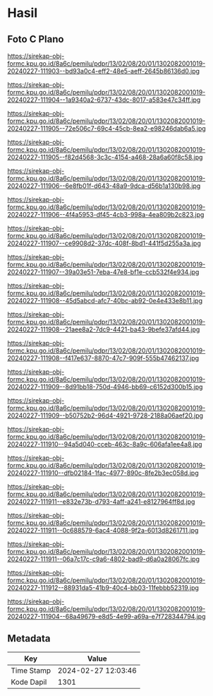 # Hasil

## Foto C Plano

https://sirekap-obj-formc.kpu.go.id/8a6c/pemilu/pdpr/13/02/08/20/01/1302082001019-20240227-111903--bd93a0c4-eff2-48e5-aeff-2645b86136d0.jpg

https://sirekap-obj-formc.kpu.go.id/8a6c/pemilu/pdpr/13/02/08/20/01/1302082001019-20240227-111904--1a9340a2-6737-43dc-8017-a583e47c34ff.jpg

https://sirekap-obj-formc.kpu.go.id/8a6c/pemilu/pdpr/13/02/08/20/01/1302082001019-20240227-111905--72e506c7-69c4-45cb-8ea2-e98246dab6a5.jpg

https://sirekap-obj-formc.kpu.go.id/8a6c/pemilu/pdpr/13/02/08/20/01/1302082001019-20240227-111905--f82d4568-3c3c-4154-a468-28a6a60f8c58.jpg

https://sirekap-obj-formc.kpu.go.id/8a6c/pemilu/pdpr/13/02/08/20/01/1302082001019-20240227-111906--6e8fb01f-d643-48a9-9dca-d56b1a130b98.jpg

https://sirekap-obj-formc.kpu.go.id/8a6c/pemilu/pdpr/13/02/08/20/01/1302082001019-20240227-111906--4f4a5953-df45-4cb3-998a-4ea809b2c823.jpg

https://sirekap-obj-formc.kpu.go.id/8a6c/pemilu/pdpr/13/02/08/20/01/1302082001019-20240227-111907--ce9908d2-37dc-408f-8bd1-441f5d255a3a.jpg

https://sirekap-obj-formc.kpu.go.id/8a6c/pemilu/pdpr/13/02/08/20/01/1302082001019-20240227-111907--39a03e51-7eba-47e8-bf1e-ccb532f4e934.jpg

https://sirekap-obj-formc.kpu.go.id/8a6c/pemilu/pdpr/13/02/08/20/01/1302082001019-20240227-111908--45d5abcd-afc7-40bc-ab92-0e4e433e8b11.jpg

https://sirekap-obj-formc.kpu.go.id/8a6c/pemilu/pdpr/13/02/08/20/01/1302082001019-20240227-111908--21aee8a2-7dc9-4421-ba43-9befe37afd44.jpg

https://sirekap-obj-formc.kpu.go.id/8a6c/pemilu/pdpr/13/02/08/20/01/1302082001019-20240227-111908--f417e637-8870-47c7-909f-555b47462137.jpg

https://sirekap-obj-formc.kpu.go.id/8a6c/pemilu/pdpr/13/02/08/20/01/1302082001019-20240227-111909--8d91bb18-750d-4946-bb69-c6152d300b15.jpg

https://sirekap-obj-formc.kpu.go.id/8a6c/pemilu/pdpr/13/02/08/20/01/1302082001019-20240227-111909--b50752b2-96d4-4921-9728-2188a06aef20.jpg

https://sirekap-obj-formc.kpu.go.id/8a6c/pemilu/pdpr/13/02/08/20/01/1302082001019-20240227-111910--94a5d040-cceb-463c-8a9c-606afa1ee4a8.jpg

https://sirekap-obj-formc.kpu.go.id/8a6c/pemilu/pdpr/13/02/08/20/01/1302082001019-20240227-111910--dfb02184-1fac-4977-890c-8fe2b3ec058d.jpg

https://sirekap-obj-formc.kpu.go.id/8a6c/pemilu/pdpr/13/02/08/20/01/1302082001019-20240227-111911--e832e73b-d793-4aff-a241-e8127964ff8d.jpg

https://sirekap-obj-formc.kpu.go.id/8a6c/pemilu/pdpr/13/02/08/20/01/1302082001019-20240227-111911--0c688579-6ac4-4088-9f2a-6013d8261711.jpg

https://sirekap-obj-formc.kpu.go.id/8a6c/pemilu/pdpr/13/02/08/20/01/1302082001019-20240227-111911--06a7c17c-c9a6-4802-bad9-d6a0a28067fc.jpg

https://sirekap-obj-formc.kpu.go.id/8a6c/pemilu/pdpr/13/02/08/20/01/1302082001019-20240227-111912--88931da5-41b9-40c4-bb03-11febbb52319.jpg

https://sirekap-obj-formc.kpu.go.id/8a6c/pemilu/pdpr/13/02/08/20/01/1302082001019-20240227-111904--68a49679-e8d5-4e99-a69a-e7f728344794.jpg


## Metadata

| Key        | Value               |
| ---------- | ------------------- |
| Time Stamp | 2024-02-27 12:03:46 |
| Kode Dapil | 1301                |



